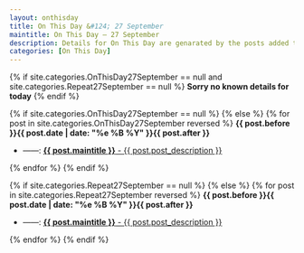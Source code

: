 ```yaml
---
layout: onthisday
title: On This Day &#124; 27 September
maintitle: On This Day — 27 September
description: Details for On This Day are genarated by the posts added to the website so the content is subject to changes/updates over time.
categories: [On This Day]
---
```


{% if site.categories.OnThisDay27September == null and site.categories.Repeat27September == null %}
<strong>Sorry no known details for today</strong>
{% endif %}

{% if site.categories.OnThisDay27September == null %}
{% else %}
{% for post in site.categories.OnThisDay27September reversed %}
<strong>{{ post.before }}{{ post.date | date: "%e %B %Y" }}{{ post.after }}</strong>
<ul>
<li> ——: <a class="{{ post.class }}" href="{{ post.url }}"><strong>{{ post.maintitle }}</strong> - {{ post.post_description }}</a></li>
</ul>
{% endfor %}
{% endif %}

{% if site.categories.Repeat27September == null %}
{% else %}
{% for post in site.categories.Repeat27September reversed %}
<strong>{{ post.before }}{{ post.date | date: "%e %B %Y" }}{{ post.after }}</strong>
<ul>
<li> ——: <a class="{{ post.class }}" href="{{ post.url }}"><strong>{{ post.maintitle }}</strong> - {{ post.post_description }}</a></li>
</ul>
{% endfor %}
{% endif %}
